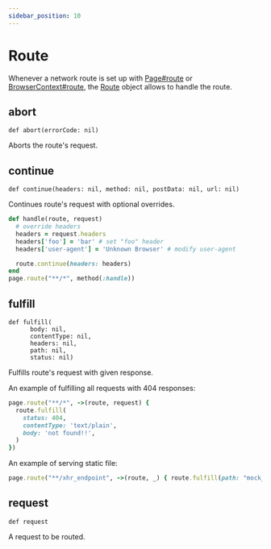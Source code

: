 ```yaml
---
sidebar_position: 10
---
```


# Route

Whenever a network route is set up with [Page#route](./page#route) or [BrowserContext#route](./browser_context#route), the [Route](./route) object
allows to handle the route.

## abort

```
def abort(errorCode: nil)
```

Aborts the route's request.

## continue

```
def continue(headers: nil, method: nil, postData: nil, url: nil)
```

Continues route's request with optional overrides.

```ruby
def handle(route, request)
  # override headers
  headers = request.headers
  headers['foo'] = 'bar' # set "foo" header
  headers['user-agent'] = 'Unknown Browser' # modify user-agent

  route.continue(headers: headers)
end
page.route("**/*", method(:handle))
```



## fulfill

```
def fulfill(
      body: nil,
      contentType: nil,
      headers: nil,
      path: nil,
      status: nil)
```

Fulfills route's request with given response.

An example of fulfilling all requests with 404 responses:

```ruby
page.route("**/*", ->(route, request) {
  route.fulfill(
    status: 404,
    contentType: 'text/plain',
    body: 'not found!!',
  )
})
```

An example of serving static file:

```ruby
page.route("**/xhr_endpoint", ->(route, _) { route.fulfill(path: "mock_data.json") })
```



## request

```
def request
```

A request to be routed.
